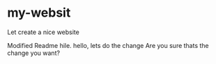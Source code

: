 # my-websit

Let create a nice website

Modified Readme hile.
hello, lets do the change Are you sure thats the change you want?
